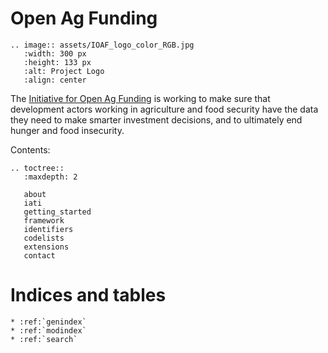 Open Ag Funding
===============

```eval_rst
.. image:: assets/IOAF_logo_color_RGB.jpg
   :width: 300 px
   :height: 133 px
   :alt: Project Logo
   :align: center
```

<p></p>

The [Initiative for Open Ag Funding](https://www.interaction.org/project/open-ag-funding/overview) is working to make sure that development actors working in agriculture and food security have the data they need to make smarter investment decisions, and to ultimately end hunger and food insecurity.



Contents:

```eval_rst
.. toctree::
   :maxdepth: 2

   about
   iati
   getting_started
   framework
   identifiers
   codelists
   extensions
   contact

```



Indices and tables
==================

```eval_rst
* :ref:`genindex`
* :ref:`modindex`
* :ref:`search`
```

